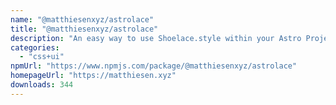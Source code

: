 ```yaml
---
name: "@matthiesenxyz/astrolace"
title: "@matthiesenxyz/astrolace"
description: "An easy way to use Shoelace.style within your Astro Project!"
categories:
  - "css+ui"
npmUrl: "https://www.npmjs.com/package/@matthiesenxyz/astrolace"
homepageUrl: "https://matthiesen.xyz"
downloads: 344
---
```

